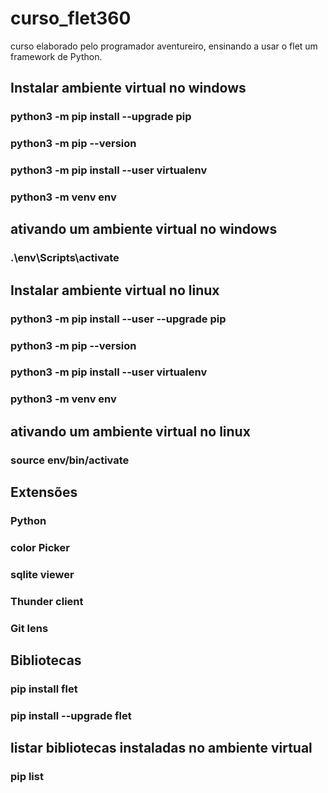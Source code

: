 # curso_flet360
curso elaborado pelo programador aventureiro, ensinando a usar o flet um framework de Python.

## Instalar ambiente virtual no windows 
### python3 -m pip install --upgrade pip
### python3 -m pip --version
### python3 -m pip install --user virtualenv
### python3 -m venv env

## ativando um ambiente virtual no windows
### .\env\Scripts\activate

## Instalar ambiente virtual no linux
### python3 -m pip install --user --upgrade pip
### python3 -m pip --version
### python3 -m pip install --user virtualenv
### python3 -m venv env

## ativando um ambiente virtual no linux
### source env/bin/activate

## Extensões
### Python
### color Picker
### sqlite viewer
### Thunder client
### Git lens

## Bibliotecas
### pip install flet
### pip install --upgrade flet

## listar bibliotecas instaladas no ambiente virtual
### pip list 



